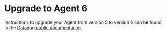 # Upgrade to Agent 6

Instructions to upgrade your Agent from version 5 to version 6 can be found in the [Datadog public documentation](https://docs.datadoghq.com/agent/guide/upgrade-to-agent-v6/).
